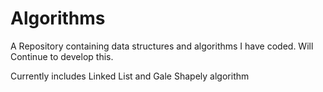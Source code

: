 # Algorithms

A Repository containing data structures and algorithms I have coded. Will Continue to develop this.

Currently includes Linked List and Gale Shapely algorithm
